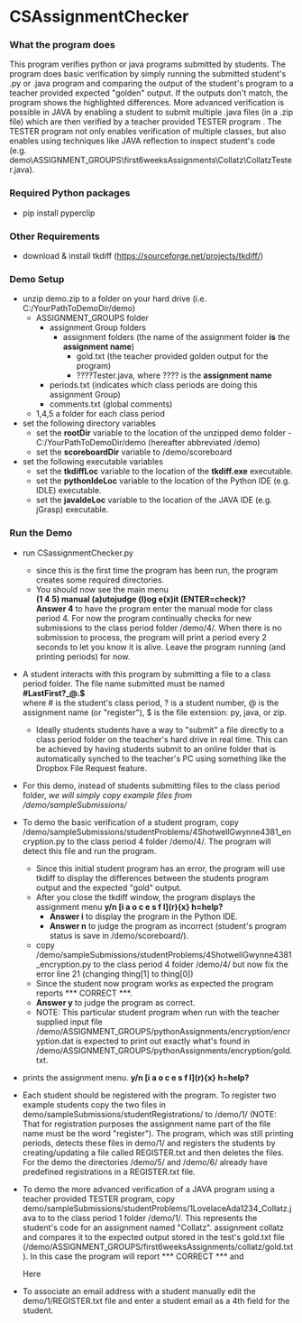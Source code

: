 # CSAssignmentChecker

### What the program does

This program verifies python or java programs submitted by students. The program does basic verification by simply running the submitted student's .py or .java program and comparing the output of the student's program to a teacher provided expected "golden" output. If the outputs don't match, the program shows the highlighted differences. More advanced verification is possible in JAVA by enabling a student to submit multiple .java files (in a .zip file) which are then verified by a teacher provided TESTER program . The TESTER program not only enables verification of multiple classes, but also enables using techniques like JAVA reflection to inspect student's code (e.g. demo\ASSIGNMENT_GROUPS\first6weeksAssignments\Collatz\CollatzTester.java).

### Required Python packages
  * pip install pyperclip
  
### Other Requirements
  * download & install tkdiff (https://sourceforge.net/projects/tkdiff/)

### Demo Setup
* unzip demo.zip to a folder on your hard drive (i.e. C:/YourPathToDemoDir/demo)
  * ASSIGNMENT_GROUPS folder
    * assignment Group folders
        * assignment folders (the name of the assignment folder **is** the **assignment name**)
           * gold.txt  (the teacher provided golden output for the program)
           * ????Tester.java, where ???? is the **assignment name**
    * periods.txt (indicates which class periods are doing this assignment Group)
    * comments.txt  (global comments)
  * 1,4,5 a folder for each class period
* set the following directory variables
  * set the **rootDir** variable to the location of the unzipped demo folder - C:/YourPathToDemoDir/demo (hereafter abbreviated /demo)
  * set the **scoreboardDir** variable to /demo/scoreboard
* set the following executable variables
  * set the **tkdiffLoc** variable to the location of the **tkdiff.exe** executable.
  * set the **pythonIdeLoc** variable to the location of the Python IDE (e.g. IDLE) executable.
  * set the **javaIdeLoc** variable to the location of the JAVA IDE (e.g. jGrasp) executable.
### Run the Demo
* run CSassignmentChecker.py
  * since this is the first time the program has been run, the program creates some required directories.
  * You should now see the main menu\
    **(1 4 5) manual (a)utojudge (l)og e(x)it (ENTER=check)?**\
  **Answer 4** to have the program enter the manual mode for class period 4. For now the program continually checks for new submissions to the class period folder /demo/4/. 
  When there is no submission to process, the program will print a period every 2 seconds to let you know it is alive. Leave the program running (and printing periods) for now.
* A student interacts with this program by submitting a file to a class period folder.
  The file name submitted must be named\
    **#LastFirst?_@.$**\
  where # is the student's class period, ? is a student number, @ is the assignment name (or "register"), $ is the file extension: py, java, or zip.
  * Ideally students students have a way to "submit" a file directly to a class period folder on the teacher's hard drive in real time.
  This can be achieved by having students submit to an online folder that is automatically synched to the teacher's PC using 
  something like the Dropbox File Request feature.
* For this demo, instead of students submitting files to the class period folder, *we will simply copy example files from /demo/sampleSubmissions/*
* To demo the basic verification of a student program, copy /demo/sampleSubmissions/studentProblems/4ShotwellGwynne4381_encryption.py to the class period 4 folder /demo/4/. The program will detect this file and run the program. 
   * Since this initial student program has an error, the program will use tkdiff to display the differences between the students program output and the expected "gold" output.
   * After you close the tkdiff window, the program displays the assignment menu **y/n \[i a o c e s f l](r){x} h=help?**
     * **Answer i** to display the program in the Python IDE.
     * **Answer n** to judge the program as incorrect (student's program status is save in /demo/scoreboard/).
   * copy /demo/sampleSubmissions/studentProblems/4ShotwellGwynne4381_encryption.py to the class period 4 folder /demo/4/ but now fix the error line 21 (changing thing[1] to thing[0])
    * Since the student now program works as expected the program reports *** CORRECT ***. 
     * **Answer y** to judge the program as correct.
   * NOTE: This particular student program when run with the teacher supplied input file /demo/ASSIGNMENT_GROUPS/pythonAssignments/encryption/encryption.dat is expected to print out exactly what's found in /demo/ASSIGNMENT_GROUPS/pythonAssignments/encryption/gold.txt. 
* prints the assignment menu.
    **y/n \[i a o c e s f l](r){x} h=help?**
* Each student should be registered with the program. To register two example students copy the two files in demo/sampleSubmissions/studentRegistrations/ to /demo/1/ 
  (NOTE: That for registration purposes the assignment name part of the file name must be the word "register").
  The program, which was still printing periods, detects these files in demo/1/ and registers the students by creating/updating a file called REGISTER.txt and then deletes the files.
  For the demo the directories /demo/5/ and /demo/6/ already have predefined registrations in a REGISTER.txt file.
* To demo the more advanced verification of a JAVA program using a teacher provided TESTER program, copy demo/sampleSubmissions/studentProblems/1LovelaceAda1234_Collatz.java to  to the class period 1 folder /demo/1/.
  This represents the student's code for an assignment named "Collatz". assignment collatz and compares it to the expected output stored in the test's gold.txt file
  (/demo/ASSIGNMENT_GROUPS/first6weeksAssignments/collatz/gold.txt). In this case the program will report *** CORRECT *** and
 
  Here
  
* To associate an email address with a student manually edit the demo/1/REGISTER.txt file and enter
  a student email as a 4th field for the student.
